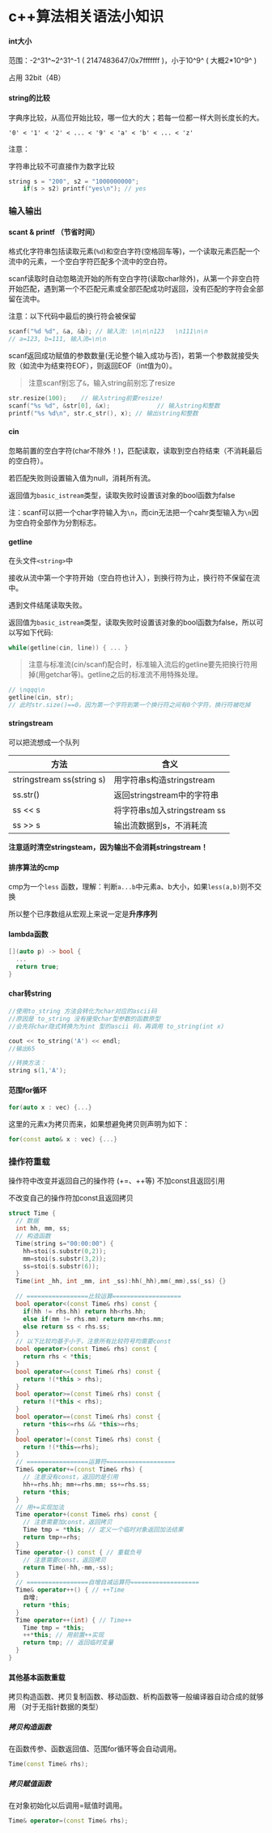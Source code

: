 # c++算法相关语法小知识

#### int大小

范围：-2^31^~2^31^-1 ( 2147483647/0x7fffffff )，小于10^9^ ( 大概2*10^9^ )

占用 32bit（4B）

#### string的比较

字典序比较，从高位开始比较，哪一位大的大；若每一位都一样大则长度长的大。

`'0' < '1' < '2' < ... < '9' < 'a' < 'b' < ... < 'z'`

注意：

字符串比较不可直接作为数字比较

```c++
string s = "200", s2 = "1000000000";
    if(s > s2) printf("yes\n"); // yes
```

### 输入输出

#### scant & printf （节省时间）

格式化字符串包括读取元素(`%d`)和空白字符(空格回车等)，一个读取元素匹配一个流中的元素，一个空白字符匹配多个流中的空白符。

scanf读取时自动忽略流开始的所有空白字符(读取char除外)，从第一个非空白符开始匹配，遇到第一个不匹配元素或全部匹配成功时返回，没有匹配的字符会全部留在流中。

注意：以下代码中最后的换行符会被保留

```c++
scanf("%d %d", &a, &b); // 输入流: \n\n\n123   \n111\n\n
// a=123, b=111, 输入流=\n\n
```

scanf返回成功赋值的参数数量(无论整个输入成功与否)，若第一个参数就接受失败（如流中为结束符EOF），则返回EOF（int值为0）。

> 注意scanf别忘了`&`，输入string前别忘了resize

```c++
str.resize(100);	// 输入string前要resize!
scanf("%s %d", &str[0], &x); 			 // 输入string和整数
printf("%s %d\n", str.c_str(), x); // 输出string和整数
```

#### cin

忽略前置的空白字符(char不除外！)，匹配读取，读取到空白符结束（不消耗最后的空白符）。

若匹配失败则设置输入值为null，消耗所有流。

返回值为`basic_istream`类型，读取失败时设置该对象的bool函数为false

注：scanf可以把一个char字符输入为`\n`，而cin无法把一个cahr类型输入为`\n`因为空白符全部作为分割标志。

#### getline

在头文件`<string>`中

接收从流中第一个字符开始（空白符也计入），到换行符为止，换行符不保留在流中。

遇到文件结尾读取失败。

返回值为`basic_istream`类型，读取失败时设置该对象的bool函数为false，所以可以写如下代码:

```c++
while(getline(cin, line)) { ... }
```

> 注意与标准流(cin/scanf)配合时，标准输入流后的getline要先把换行符用掉(用getchar等)。getline之后的标准流不用特殊处理。

```c++
// \nqqq\n
getline(cin, str);
// 此时str.size()==0，因为第一个字符到第一个换行符之间有0个字符，换行符被吃掉
```

#### stringstream

可以把流想成一个队列

| 方法                      | 含义                         |
| ------------------------- | ---------------------------- |
| stringstream ss(string s) | 用字符串s构造stringstream    |
| ss.str()                  | 返回stringstream中的字符串   |
| ss << s                   | 将字符串s加入stringstream ss |
| ss >> s                   | 输出流数据到s，不消耗流      |

**注意适时清空stringsteam，因为输出不会消耗stringstream！**



#### 排序算法的cmp

cmp为一个`less` 函数，理解：判断`a...b`中元素a、b大小，如果`less(a,b)`则不交换

所以整个已序数组从宏观上来说一定是**升序序列**

#### lambda函数

```c++
[](auto p) -> bool {
  ...
  return true;
}
```

#### char转string

```c++
//使用to_string 方法会转化为char对应的ascii码
//原因是 to_string 没有接受char型参数的函数原型
//会先将char隐式转换为为int 型的ascii 码，再调用 to_string(int x)

cout << to_string('A') << endl;
//输出65

//转换方法：
string s(1,'A');
```

#### 范围for循环

```c++
for(auto x : vec) {...}
```

这里的元素x为拷贝而来，如果想避免拷贝则声明为如下：

```c++
for(const auto& x : vec) {...}
```

### 操作符重载

操作符中改变并返回自己的操作符 (+=、++等) 不加const且返回引用

不改变自己的操作符加const且返回拷贝

```c++
struct Time {
  // 数据
  int hh, mm, ss;
  // 构造函数
  Time(string s="00:00:00") { 
    hh=stoi(s.substr(0,2));
    mm=stoi(s.substr(3,2));
    ss=stoi(s.substr(6));
  }
  Time(int _hh, int _mm, int _ss):hh(_hh),mm(_mm),ss(_ss) {}
  
  // =================比较运算===================
  bool operator<(const Time& rhs) const {
    if(hh != rhs.hh) return hh<rhs.hh;
    else if(mm != rhs.mm) return mm<rhs.mm;
    else return ss < rhs.ss;
  }
  // 以下比较均基于小于，注意所有比较符号均需要const
  bool operator>(const Time& rhs) const {
    return rhs < *this;
  }
  bool operator<=(const Time& rhs) const {
    return !(*this > rhs);
  }
  bool operator>=(const Time& rhs) const {
    return !(*this < rhs);
  }
  bool operator==(const Time& rhs) const {
    return *this<=rhs && *this>=rhs;
  }
  bool operator!=(const Time& rhs) const {
    return !(*this==rhs);
  }
  // =================运算符===================
  Time& operator+=(const Time& rhs) { 
    // 注意没有const，返回的是引用
    hh+=rhs.hh; mm+=rhs.mm; ss+=rhs.ss;
    return *this;
  }
  // 用+=实现加法
  Time operator+(const Time& rhs) const {
    // 注意需要加const，返回拷贝
    Time tmp = *this; // 定义一个临时对象返回加法结果
    return tmp+=rhs;
  }
  Time operator-() const { // 重载负号
    // 注意需要const，返回拷贝
    return Time(-hh,-mm,-ss);
  }
  // =================自增自减运算符===================
  Time& operator++() { // ++Time
    自增;
    return *this;
  }
  Time operator++(int) { // Time++
    Time tmp = *this;
    ++*this; // 用前置++实现
    return tmp; // 返回临时变量
  }
}
```

#### 其他基本函数重载

拷贝构造函数、拷贝复制函数、移动函数、析构函数等一般编译器自动合成的就够用
（对于无指针数据的类型）

##### 拷贝构造函数

在函数传参、函数返回值、范围for循环等会自动调用。

```c++
Time(const Time& rhs);
```

##### 拷贝赋值函数

在对象初始化以后调用=赋值时调用。

```c++
Time& operator=(const Time& rhs);
```

